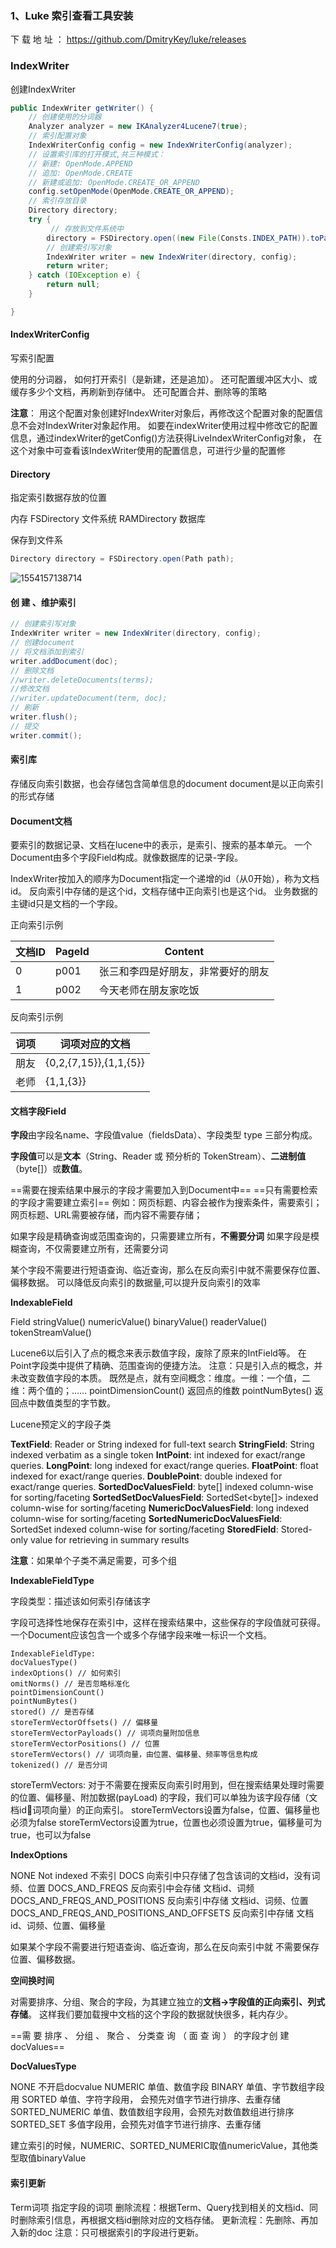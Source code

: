 ### 1、Luke 索引查看工具安装

下 载 地 址 ：
https://github.com/DmitryKey/luke/releases



### IndexWriter

创建IndexWriter

```java
public IndexWriter getWriter() {
    // 创建使用的分词器
    Analyzer analyzer = new IKAnalyzer4Lucene7(true);
    // 索引配置对象
    IndexWriterConfig config = new IndexWriterConfig(analyzer);
    // 设置索引库的打开模式,共三种模式：
    // 新建: OpenMode.APPEND
    // 追加: OpenMode.CREATE
    // 新建或追加: OpenMode.CREATE_OR_APPEND
    config.setOpenMode(OpenMode.CREATE_OR_APPEND);
    // 索引存放目录
    Directory directory;
    try {
         // 存放到文件系统中
        directory = FSDirectory.open((new File(Consts.INDEX_PATH)).toPath());
        // 创建索引写对象
        IndexWriter writer = new IndexWriter(directory, config);
        return writer;
    } catch (IOException e) {
        return null;
    }

}
```

#### IndexWriterConfig

写索引配置

使用的分词器，
如何打开索引（是新建，还是追加）。
还可配置缓冲区大小、或缓存多少个文档，再刷新到存储中。
还可配置合并、删除等的策略

**注意**： 用这个配置对象创建好IndexWriter对象后，再修改这个配置对象的配置信息不会对IndexWriter对象起作用。
如要在indexWriter使用过程中修改它的配置信息，通过indexWriter的getConfig()方法获得LiveIndexWriterConfig对象，
在这个对象中可查看该IndexWriter使用的配置信息，可进行少量的配置修

#### Directory

指定索引数据存放的位置

内存 FSDirectory
文件系统 RAMDirectory
数据库

保存到文件系

```java
Directory directory = FSDirectory.open(Path path);
```

![1554157138714](imgs/1554157138714.png)

#### 创 建 、维护索引

```java
// 创建索引写对象
IndexWriter writer = new IndexWriter(directory, config);
// 创建document
// 将文档添加到索引
writer.addDocument(doc);
// 删除文档
//writer.deleteDocuments(terms);
//修改文档
//writer.updateDocument(term, doc);
// 刷新
writer.flush();
// 提交
writer.commit();
```

#### 索引库

存储反向索引数据，也会存储包含简单信息的document
document是以正向索引的形式存储

#### Document文档

要索引的数据记录、文档在lucene中的表示，是索引、搜索的基本单元。
一个Document由多个字段Field构成。就像数据库的记录-字段。

IndexWriter按加入的顺序为Document指定一个递增的id（从0开始），称为文档id。
反向索引中存储的是这个id，文档存储中正向索引也是这个id。
业务数据的主键id只是文档的一个字段。

正向索引示例

| 文档ID | PageId | Content                            |
| ------ | ------ | ---------------------------------- |
| 0      | p001   | 张三和李四是好朋友，非常要好的朋友 |
| 1      | p002   | 今天老师在朋友家吃饭               |

反向索引示例

| 词项 | 词项对应的文档         |
| ---- | ---------------------- |
| 朋友 | {0,2,{7,15}},{1,1,{5}} |
| 老师 | {1,1,{3}}              |

#### 文档字段Field

**字段**由字段名name、字段值value（fieldsData）、字段类型 type 三部分构成。

**字段值**可以是**文本**（String、Reader 或 预分析的 TokenStream）、**二进制值**（byte[]）或**数值**。

==需要在搜索结果中展示的字段才需要加入到Document中==
==只有需要检索的字段才需要建立索引==
例如：网页标题、内容会被作为搜索条件，需要索引；
            网页标题、URL需要被存储，而内容不需要存储；

如果字段是精确查询或范围查询的，只需要建立所有，**不需要分词**
如果字段是模糊查询，不仅需要建立所有，还需要分词

某个字段不需要进行短语查询、临近查询，那么在反向索引中就不需要保存位置、偏移数据。
可以降低反向索引的数据量,可以提升反向索引的效率

**IndexableField**

Field
	stringValue()
	numericValue()
	binaryValue()
	readerValue()
	tokenStreamValue()

Lucene6以后引入了点的概念来表示数值字段，废除了原来的IntField等。
在Point字段类中提供了精确、范围查询的便捷方法。
注意：只是引入点的概念，并未改变数值字段的本质。
既然是点，就有空间概念：维度。一维：一个值，二维：两个值的；……
pointDimensionCount() 返回点的维数
pointNumBytes() 返回点中数值类型的字节数。

Lucene预定义的字段子类

**TextField**: Reader or String indexed for full-text search
**StringField**: String indexed verbatim as a single token
**IntPoint**: int indexed for exact/range queries.
**LongPoint**: long indexed for exact/range queries.
**FloatPoint**: float indexed for exact/range queries.
**DoublePoint**: double indexed for exact/range queries.
**SortedDocValuesField**: byte[] indexed column-wise for sorting/faceting
**SortedSetDocValuesField**: SortedSet<byte[]> indexed column-wise for sorting/faceting
**NumericDocValuesField**: long indexed column-wise for sorting/faceting
**SortedNumericDocValuesField**: SortedSet<long> indexed column-wise for sorting/faceting
**StoredField**: Stored-only value for retrieving in summary results

**注意**：如果单个子类不满足需要，可多个组

**IndexableFieldType**

字段类型：描述该如何索引存储该字

字段可选择性地保存在索引中，这样在搜索结果中，这些保存的字段值就可获得。
一个Document应该包含一个或多个存储字段来唯一标识一个文档。

```
IndexableFieldType: 
docValuesType() 
indexOptions() // 如何索引
omitNorms() // 是否忽略标准化
pointDimensionCount()
pointNumBytes()
stored() // 是否存储
storeTermVectorOffsets() // 偏移量
storeTermVectorPayloads() // 词项向量附加信息
storeTermVectorPositions() // 位置
storeTermVectors() // 词项向量，由位置、偏移量、频率等信息构成
tokenized() // 是否分词
```

storeTermVectors: 对于不需要在搜索反向索引时用到，但在搜索结果处理时需要的位置、偏移量、附加数据(payLoad) 的字段，我们可以单独为该字段存储（文档id词项向量）的正向索引。
storeTermVectors设置为false，位置、偏移量也必须为false
storeTermVectors设置为true，位置也必须设置为true，偏移量可为true，也可以为false

**IndexOptions**

NONE
	Not indexed 不索引
DOCS
	向索引中只存储了包含该词的文档id，没有词频、位置
DOCS_AND_FREQS
	反向索引中会存储 文档id、词频
DOCS_AND_FREQS_AND_POSITIONS
	反向索引中存储 文档id、词频、位置
DOCS_AND_FREQS_AND_POSITIONS_AND_OFFSETS
	反向索引中存储 文档id、词频、位置、偏移量

如果某个字段不需要进行短语查询、临近查询，那么在反向索引中就
不需要保存位置、偏移数据。

**空间换时间**

对需要排序、分组、聚合的字段，为其建立独立的**文档->字段值的正向索引、列式存储**。
这样我们要加载搜中文档的这个字段的数据就快很多，耗内存少。

==需 要 排序 、 分组 、 聚合 、 分类查 询 （ 面 查 询 ） 的字段才创 建docValues==

**DocValuesType**

NONE 不开启docvalue
NUMERIC 单值、数值字段
BINARY 单值、字节数组字段用
SORTED 单值、字符字段用， 会预先对值字节进行排序、去重存储
SORTED_NUMERIC 单值、数值数组字段用，会预先对数值数组进行排序
SORTED_SET 多值字段用，会预先对值字节进行排序、去重存储

建立索引的时候，NUMERIC、SORTED_NUMERIC取值numericValue，其他类型取值binaryValue

#### 索引更新

Term词项 指定字段的词项
删除流程：根据Term、Query找到相关的文档id、同时删除索引信息，再根据文档id删除对应的文档存储。
更新流程：先删除、再加入新的doc
注意：只可根据索引的字段进行更新。































